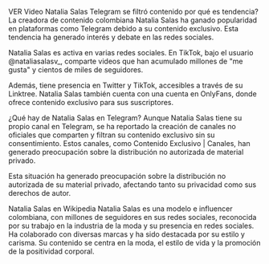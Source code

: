 VER Video Natalia Salas Telegram se filtró contenido por qué es tendencia?
La creadora de contenido colombiana Natalia Salas ha ganado popularidad en plataformas como Telegram debido a su contenido exclusivo. Esta tendencia ha generado interés y debate en las redes sociales.

Natalia Salas es activa en varias redes sociales. En TikTok, bajo el usuario @nataliasalasv_, comparte videos que han acumulado millones de "me gusta" y cientos de miles de seguidores.


Además, tiene presencia en Twitter y TikTok, accesibles a través de su Linktree. Natalia Salas también cuenta con una cuenta en OnlyFans, donde ofrece contenido exclusivo para sus suscriptores.

¿Qué hay de Natalia Salas en Telegram?
Aunque Natalia Salas tiene su propio canal en Telegram, se ha reportado la creación de canales no oficiales que comparten y filtran su contenido exclusivo sin su consentimiento. Estos canales, como Contenido Exclusivo | Canales, han generado preocupación sobre la distribución no autorizada de material privado.

Esta situación ha generado preocupación sobre la distribución no autorizada de su material privado, afectando tanto su privacidad como sus derechos de autor.

Natalia Salas en Wikipedia
Natalia Salas es una modelo e influencer colombiana, con millones de seguidores en sus redes sociales, reconocida por su trabajo en la industria de la moda y su presencia en redes sociales. Ha colaborado con diversas marcas y ha sido destacada por su estilo y carisma. Su contenido se centra en la moda, el estilo de vida y la promoción de la positividad corporal.
